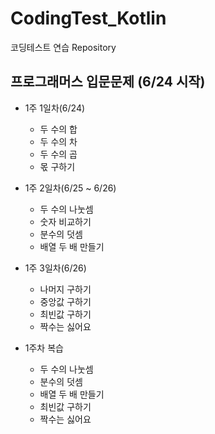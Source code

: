 # CodingTest_Kotlin
코딩테스트 연습 Repository

## 프로그래머스 입문문제 (6/24 시작)
- 1주 1일차(6/24)
  - 두 수의 합
  - 두 수의 차
  - 두 수의 곱
  - 몫 구하기
- 1주 2일차(6/25 ~ 6/26)
  - 두 수의 나눗셈
  - 숫자 비교하기
  - 분수의 덧셈
  - 배열 두 배 만들기

- 1주 3일차(6/26)
  - 나머지 구하기
  - 중앙값 구하기
  - 최빈값 구하기
  - 짝수는 싫어요

- 1주차 복습
  - 두 수의 나눗셈
  - 분수의 덧셈
  - 배열 두 배 만들기
  - 최빈값 구하기
  - 짝수는 싫어요